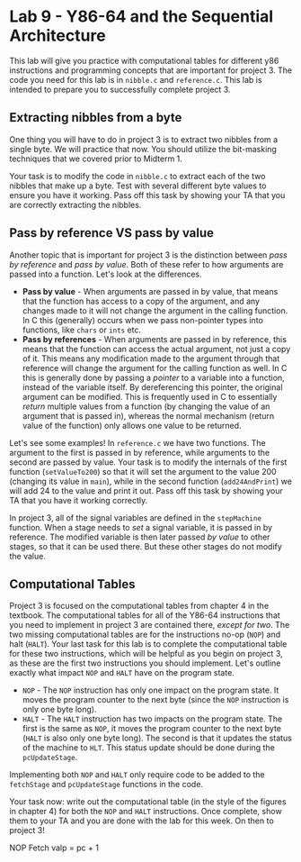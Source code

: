 # Lab 9 - Y86-64 and the Sequential Architecture

This lab will give you practice with computational tables for different y86 instructions and programming concepts that are important for project 3.
The code you need for this lab is in `nibble.c` and `reference.c`.
This lab is intended to prepare you to successfully complete project 3. 

## Extracting nibbles from a byte

One thing you will have to do in project 3 is to extract two nibbles from a single byte.  We will practice that now. You should utilize the bit-masking techniques that we covered prior to Midterm 1.

Your task is to modify the code in `nibble.c` to extract each of the two nibbles that make up a byte. 
Test with several different byte values to ensure you have it working. 
Pass off this task by showing your TA that you are correctly extracting the nibbles. 

## Pass by reference VS pass by value

Another topic that is important for project 3 is the distinction between *pass by reference* and *pass by value*.  Both of these refer to how arguments are passed into a function.  Let's look at the differences. 

+ **Pass by value** - When arguments are passed in by value, that means that the function has access to a copy of the argument, and any changes made to it will not change the argument in the calling function.  In C this (generally) occurs when we pass non-pointer types into functions, like `chars` or `ints` etc. 
+ **Pass by references** - When arguments are passed in by reference, this means that the function can access the actual argument, not just a copy of it. This means any modification made to the argument through that reference will change the argument for the calling function as well.  In C this is generally done by passing a *pointer* to a variable into a function, instead of the variable itself.  By dereferencing this pointer, the original argument can be modified.  This is frequently used in C to essentially *return* multiple values from a function (by changing the value of an argument that is passed in), whereas the normal mechanism (return value of the function) only allows one value to be returned. 

Let's see some examples! In `reference.c` we have two functions.  The argument to the first is passed in by reference, while arguments to the second are passed by value.  Your task is to modify the internals of the first function (`setValueTo200`) so that it will set the argument to the value 200 (changing its value in `main`), while in the second function (`add24AndPrint`) we will add 24 to the value and print it out. Pass off this task by showing your TA that you have it working correctly. 

In project 3, all of the signal variables are defined in the `stepMachine` function.  When a stage needs to *set* a signal variable, it is passed in by reference.  The modified variable is then later passed *by value* to other stages, so that it can be used there.  But these other stages do not modify the value. 

## Computational Tables

Project 3 is focused on the computational tables from chapter 4 in the textbook.  The computational tables for all of the Y86-64 instructions that you need to implement in project 3 are contained there, *except for two*.  The two missing computational tables are for the instructions no-op (`NOP`) and halt (`HALT`). Your last task for this lab is to complete the computational table for these two instructions, which will be helpful as you begin on project 3, as these are the first two instructions you should implement.  Let's outline exactly what impact `NOP` and `HALT` have on the program state. 

+ `NOP` - The `NOP` instruction has only one impact on the program state.  It moves the program counter to the next byte (since the `NOP` instruction is only one byte long). 
+ `HALT` - The `HALT` instruction has two impacts on the program state. The first is the same as `NOP`, it moves the program counter to the next byte (`HALT` is also only one byte long).  The second is that it updates the status of the machine to `HLT`. This status update should be done during the `pcUpdateStage`. 

Implementing both `NOP` and `HALT` only require code to be added to the `fetchStage` and `pcUpdateStage` functions in the code. 

Your task now: write out the computational table (in the style of the figures in chapter 4) for both the `NOP` and `HALT` instructions.  Once complete, show them to your TA and you are done with the lab for this week.  On then to project 3!

NOP
Fetch valp = pc + 1